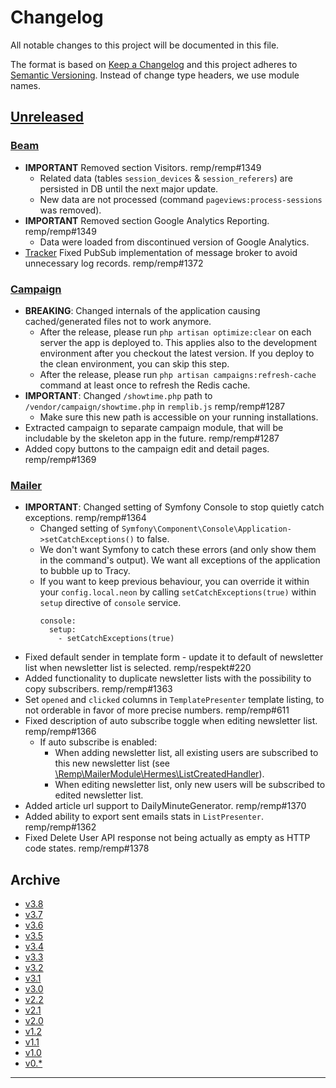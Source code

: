 # Changelog

All notable changes to this project will be documented in this file.

The format is based on [Keep a Changelog](http://keepachangelog.com/) and this project adheres to [Semantic Versioning](http://semver.org/). Instead of change type headers, we use module names.

## [Unreleased]

### [Beam]

- **IMPORTANT** Removed section Visitors. remp/remp#1349
  - Related data (tables `session_devices` & `session_referers`) are persisted in DB until the next major update.
  - New data are not processed (command `pageviews:process-sessions` was removed).
- **IMPORTANT** Removed section Google Analytics Reporting. remp/remp#1349
  - Data were loaded from discontinued version of Google Analytics.
- [Tracker] Fixed PubSub implementation of message broker to avoid unnecessary log records. remp/remp#1372

### [Campaign]

- **BREAKING**: Changed internals of the application causing cached/generated files not to work anymore.
  - After the release, please run `php artisan optimize:clear` on each server the app is deployed to. This applies also to the development environment after you checkout the latest version. If you deploy to the clean environment, you can skip this step.
  - After the release, please run `php artisan campaigns:refresh-cache` command at least once to refresh the Redis cache.
- **IMPORTANT**: Changed `/showtime.php` path to `/vendor/campaign/showtime.php` in `remplib.js` remp/remp#1287
    - Make sure this new path is accessible on your running installations.
- Extracted campaign to separate campaign module, that will be includable by the skeleton app in the future. remp/remp#1287
- Added copy buttons to the campaign edit and detail pages. remp/remp#1369

### [Mailer]

- **IMPORTANT**: Changed setting of Symfony Console to stop quietly catch exceptions. remp/remp#1364
  - Changed setting of `Symfony\Component\Console\Application->setCatchExceptions()` to false.
  - We don't want Symfony to catch these errors (and only show them in the command's output). We want all exceptions of the application to bubble up to Tracy.
  - If you want to keep previous behaviour, you can override it within your `config.local.neon` by calling `setCatchExceptions(true)` within `setup` directive of `console` service.
    ```neon
    console:
      setup:
        - setCatchExceptions(true)
    ```
- Fixed default sender in template form - update it to default of newsletter list when newsletter list is selected. remp/respekt#220
- Added functionality to duplicate newsletter lists with the possibility to copy subscribers. remp/remp#1363
- Set `opened` and `clicked` columns in `TemplatePresenter` template listing, to not orderable in favor of more precise numbers. remp/remp#611
- Fixed description of auto subscribe toggle when editing newsletter list. remp/remp#1366
  - If auto subscribe is enabled:
    - When adding newsletter list, all existing users are subscribed to this new newsletter list (see [\Remp\MailerModule\Hermes\ListCreatedHandler](https://github.com/remp2020/mailer-module/blob/b63effb11421cd3582dc0280e6e5bf293223b3b2/src/Hermes/ListCreatedHandler.php#L48)).
    - When editing newsletter list, only new users will be subscribed to edited newsletter list.
- Added article url support to DailyMinuteGenerator. remp/remp#1370
- Added ability to export sent emails stats in `ListPresenter`. remp/remp#1362
- Fixed Delete User API response not being actually as empty as HTTP code states. remp/remp#1378 

## Archive

- [v3.8](./changelogs/CHANGELOG-v3.8.md)
- [v3.7](./changelogs/CHANGELOG-v3.7.md)
- [v3.6](./changelogs/CHANGELOG-v3.6.md)
- [v3.5](./changelogs/CHANGELOG-v3.5.md)
- [v3.4](./changelogs/CHANGELOG-v3.4.md)
- [v3.3](./changelogs/CHANGELOG-v3.3.md)
- [v3.2](./changelogs/CHANGELOG-v3.2.md)
- [v3.1](./changelogs/CHANGELOG-v3.1.md)
- [v3.0](./changelogs/CHANGELOG-v3.0.md)
- [v2.2](./changelogs/CHANGELOG-v2.2.md)
- [v2.1](./changelogs/CHANGELOG-v2.1.md)
- [v2.0](./changelogs/CHANGELOG-v2.0.md)
- [v1.2](./changelogs/CHANGELOG-v1.2.md)
- [v1.1](./changelogs/CHANGELOG-v1.1.md)
- [v1.0](./changelogs/CHANGELOG-v1.0.md)
- [v0.*](./changelogs/CHANGELOG-v0.md)

---

[Beam]: https://github.com/remp2020/remp/tree/master/Beam
[Campaign]: https://github.com/remp2020/remp/tree/master/Campaign
[Mailer]: https://github.com/remp2020/remp/tree/master/Mailer
[Sso]: https://github.com/remp2020/remp/tree/master/Sso
[Segments]: https://github.com/remp2020/remp/tree/master/Beam/go/cmd/segments
[Tracker]: https://github.com/remp2020/remp/tree/master/Beam/go/cmd/tracker

[Unreleased]: https://github.com/remp2020/remp/compare/3.2.0...master
